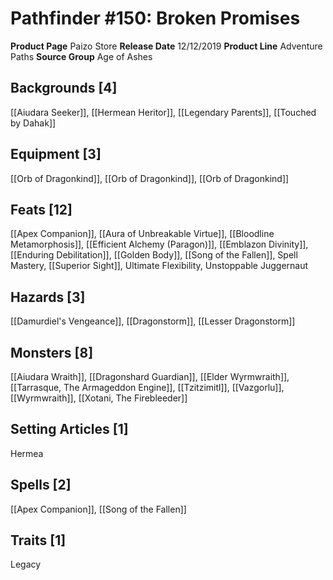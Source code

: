 ﻿---
id: '15'
name: Pathfinder 150. Broken Promises
rarity: Common
source: null
trait: null
type: Source

---
# Pathfinder #150: Broken Promises

**Product Page** Paizo Store
**Release Date** 12/12/2019
**Product Line** Adventure Paths
**Source Group** Age of Ashes

## Backgrounds [4]

[[Aiudara Seeker]], [[Hermean Heritor]], [[Legendary Parents]], [[Touched by Dahak]]

## Equipment [3]

[[Orb of Dragonkind]], [[Orb of Dragonkind]], [[Orb of Dragonkind]]

## Feats [12]

[[Apex Companion]], [[Aura of Unbreakable Virtue]], [[Bloodline Metamorphosis]], [[Efficient Alchemy (Paragon)]], [[Emblazon Divinity]], [[Enduring Debilitation]], [[Golden Body]], [[Song of the Fallen]], Spell Mastery, [[Superior Sight]], Ultimate Flexibility, Unstoppable Juggernaut

## Hazards [3]

[[Damurdiel's Vengeance]], [[Dragonstorm]], [[Lesser Dragonstorm]]

## Monsters [8]

[[Aiudara Wraith]], [[Dragonshard Guardian]], [[Elder Wyrmwraith]], [[Tarrasque, The Armageddon Engine]], [[Tzitzimitl]], [[Vazgorlu]], [[Wyrmwraith]], [[Xotani, The Firebleeder]]

## Setting Articles [1]

Hermea

## Spells [2]

[[Apex Companion]], [[Song of the Fallen]]

## Traits [1]

Legacy